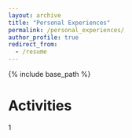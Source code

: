```yaml
---
layout: archive
title: "Personal Experiences"
permalink: /personal_experiences/
author_profile: true
redirect_from:
  - /resume
---
```


{% include base_path %}

Activities
======
1
